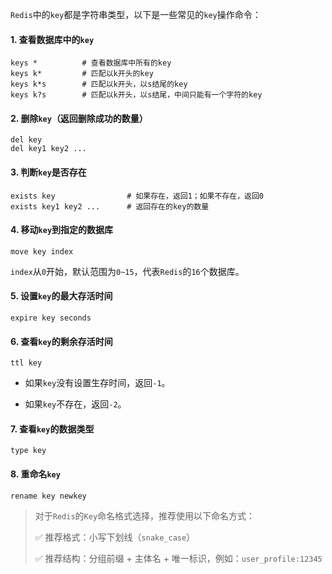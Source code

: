 `Redis`中的`key`都是字符串类型，以下是一些常见的`key`操作命令：

#### 1. 查看数据库中的`key`

```shell
keys *          # 查看数据库中所有的key
keys k*         # 匹配以k开头的key
keys k*s        # 匹配以k开头，以s结尾的key
keys k?s        # 匹配以k开头，以s结尾，中间只能有一个字符的key
```

#### 2. 删除`key`（返回删除成功的数量）

```shell
del key
del key1 key2 ...
```

#### 3. 判断`key`是否存在

```shell
exists key                # 如果存在，返回1；如果不存在，返回0
exists key1 key2 ...      # 返回存在的key的数量
```

#### 4. 移动`key`到指定的数据库

```shell
move key index
```

`index`从`0`开始，默认范围为`0~15`，代表`Redis`的`16`个数据库。

#### 5. 设置`key`的最大存活时间

```shell
expire key seconds
```

#### 6. 查看`key`的剩余存活时间

```shell
ttl key
```

- 如果`key`没有设置生存时间，返回`-1`。

- 如果`key`不存在，返回`-2`。

#### 7. 查看`key`的数据类型

```shell
type key
```

#### 8. 重命名`key`

```shell
rename key newkey
```

> 对于`Redis`的`Key`命名格式选择，推荐使用以下命名方式：
>
> ✅ 推荐格式：小写下划线（`snake_case`）
>
> ✅ 推荐结构：分组前缀 + 主体名 + 唯一标识，例如：`user_profile:12345`
